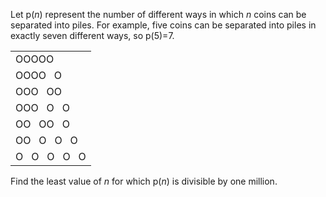 <p>Let p(<i>n</i>) represent the number of different ways in which <i>n</i> coins can be separated into piles. For example, five coins can be separated into piles in exactly seven different ways, so p(5)=7.</p>
<div style="text-align:center;">
<table cellspacing="0" cellpadding="10"><tr><td>OOOOO</td>
</tr><tr><td>OOOO   O</td>
</tr><tr><td>OOO   OO</td>
</tr><tr><td>OOO   O   O</td>
</tr><tr><td>OO   OO   O</td>
</tr><tr><td>OO   O   O   O</td>
</tr><tr><td>O   O   O   O   O</td>
</tr></table></div>
<p>Find the least value of <i>n</i> for which p(<i>n</i>) is divisible by one million.</p>

